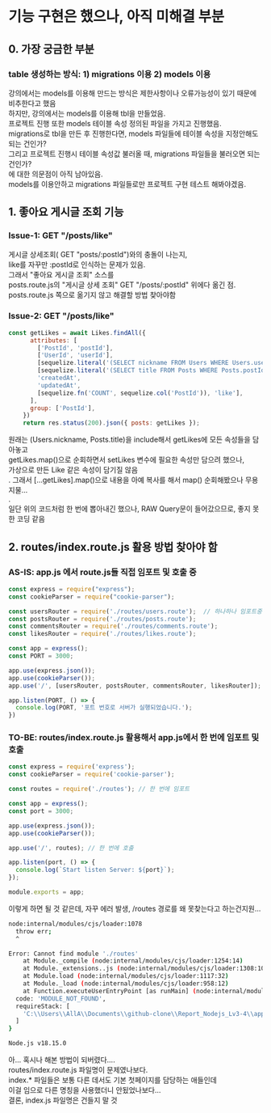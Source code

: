 # 기능 구현은 했으나, 아직 미해결 부분

## 0. 가장 궁금한 부분
### table 생성하는 방식: 1) migrations 이용 2) models 이용
강의에서는 models를 이용해 만드는 방식은 제한사항이나 오류가능성이 있기 때문에 비추한다고 했음   
하지만, 강의에서는 models를 이용해 tbl을 만들었음.   
프로젝트 진행 또한 models 테이블 속성 정의된 파일을 가지고 진행했음.   
migrations로 tbl을 만든 후 진행한다면, models 파일들에 테이블 속성을 지정안해도 되는 건인가?   
그리고 프로젝트 진행시 테이블 속성값 불러올 때, migrations 파일들을 불러오면 되는 건인가?   
에 대한 의문점이 아직 남아있음.   
models를 이용안하고 migrations 파일들로만 프로젝트 구현 테스트 해봐야겠음.   

## 1. 좋아요 게시글 조회 기능
### Issue-1: GET "/posts/like"
게시글 상세조회( GET "posts/:postId")와의 충돌이 나는지,   
like를 자꾸만 :postId로 인식하는 문제가 있음.   
그래서 "좋아요 게시글 조회" 소스를   
posts.route.js의 "게시글 상세 조회" GET "/posts/:postId" 위에다 옮긴 점.   
posts.route.js 쪽으로 옮기지 않고 해결할 방법 찾아야함   

### Issue-2: GET "/posts/like"
``` javascript
const getLikes = await Likes.findAll({
      attributes: [
        ['PostId', 'postId'], 
        ['UserId', 'userId'], 
        [sequelize.literal('(SELECT nickname FROM Users WHERE Users.userId = (SELECT UserId FROM Posts WHERE Posts.postId = Likes.PostId))'), 'nickname'],
        [sequelize.literal('(SELECT title FROM Posts WHERE Posts.postId = Likes.PostId)'), 'title'],
        'createdAt', 
        'updatedAt',
        [sequelize.fn('COUNT', sequelize.col('PostId')), 'like'],
      ],
      group: ['PostId'],
    })
    return res.status(200).json({ posts: getLikes });
```
원래는 (Users.nickname, Posts.title)을 include해서 getLikes에 모든 속성들을 담아놓고   
getLikes.map()으로 순회하면서 setLikes 변수에 필요한 속성만 담으려 했으나,   
가상으로 만든 Like 같은 속성이 담기질 않음   
.
그래서 [...getLikes].map()으로 내용을 아예 복사를 해서 map() 순회해봤으나 무용지물...   
.   
일단 위의 코드처럼 한 번에 뽑아내긴 했으나, RAW Query문이 들어갔으므로, 좋지 못한 코딩 같음

## 2. routes/index.route.js 활용 방법 찾아야 함
### AS-IS: app.js 에서 route.js들 직접 임포트 및 호출 중
``` JavaScript
const express = require("express");
const cookieParser = require("cookie-parser");

const usersRouter = require('./routes/users.route');  // 하나하나 임포트중
const postsRouter = require('./routes/posts.route');
const commentsRouter = require('./routes/comments.route');
const likesRouter = require('./routes/likes.route');

const app = express();
const PORT = 3000;

app.use(express.json());
app.use(cookieParser());
app.use('/', [usersRouter, postsRouter, commentsRouter, likesRouter]);  // 하나하나 호출

app.listen(PORT, () => {
  console.log(PORT, '포트 번호로 서버가 실행되었습니다.');
})
```
### TO-BE: routes/index.route.js 활용해서 app.js에서 한 번에 임포트 및 호출
``` JavaScript
const express = require('express');
const cookieParser = require('cookie-parser');

const routes = require('./routes'); // 한 번에 임포트

const app = express();
const port = 3000;

app.use(express.json());
app.use(cookieParser());

app.use('/', routes); // 한 번에 호출

app.listen(port, () => {
  console.log(`Start listen Server: ${port}`);
});

module.exports = app;
```
이렇게 하면 될 것 같은데, 자꾸 에러 발생, /routes 경로를 왜 못찾는다고 하는건지원...
``` bash
node:internal/modules/cjs/loader:1078
  throw err;
  ^

Error: Cannot find module './routes'
    at Module._compile (node:internal/modules/cjs/loader:1254:14)
    at Module._extensions..js (node:internal/modules/cjs/loader:1308:10)
    at Module.load (node:internal/modules/cjs/loader:1117:32)
    at Module._load (node:internal/modules/cjs/loader:958:12)
    at Function.executeUserEntryPoint [as runMain] (node:internal/modules/run_main:81:12) {
  code: 'MODULE_NOT_FOUND',
  requireStack: [
    'C:\\Users\\AllA\\Documents\\github-clone\\Report_Nodejs_Lv3-4\\app.js'
  ]
}

Node.js v18.15.0
```
아... 혹시나 해본 방법이 되버렸다....   
routes/index.route.js 파일명이 문제였나보다.   
index.* 파일들은 보통 다른 데서도 기본 첫페이지를 담당하는 애들인데   
이걸 임으로 다른 명칭을 사용했더니 안됬었나보다...   
결론, index.js 파일명은 건들지 말 것